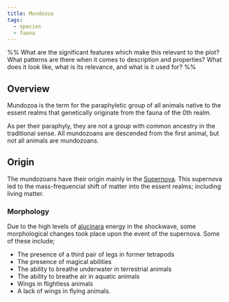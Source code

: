 ```yaml
---
title: Mundozoa
tags:
  - species
  - fauna
---
```

%%
What are the significant features which make this relevant to the plot?
What patterns are there when it comes to description and properties?
What does it look like, what is its relevance, and what is it used for?
%%

## Overview
Mundozoa is the term for the paraphyletic group of all animals native to the essent realms that genetically originate from the fauna of the 0th realm.

As per their paraphyly, they are not a group with common ancestry in the traditional sense. All mundozoans are descended from the first animal, but not all animals are mundozoans.
## Origin
The mundozoans have their origin mainly in the [Supernova](lore/creation-story.md). This supernova led to the mass-frequencial shift of matter into the essent realms; including living matter.
### Morphology
Due to the high levels of [alucinara](phenomena/alucinara.md) energy in the shockwave, some morphological changes took place upon the event of the supernova. Some of these include;
- The presence of a third pair of legs in former tetrapods
- The presence of magical abilities
- The ability to breathe underwater in terrestrial animals
- The ability to breathe air in aquatic animals
- Wings in flightless animals
- A lack of wings in flying animals.